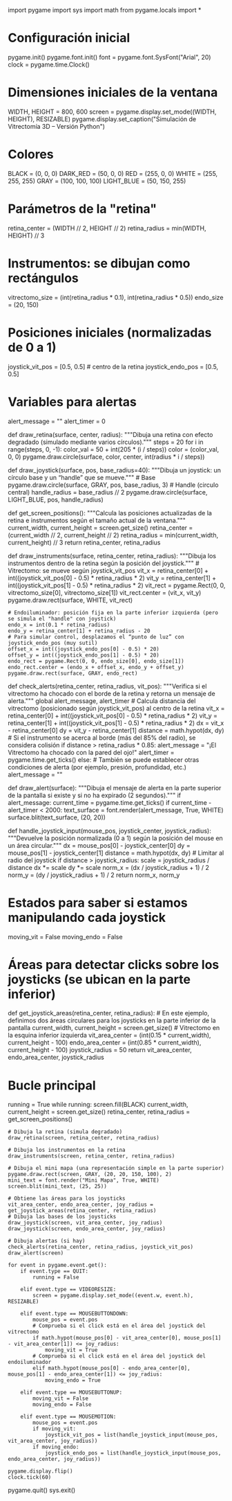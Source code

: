    import pygame
import sys
import math
from pygame.locals import *

# Configuración inicial
pygame.init()
pygame.font.init()
font = pygame.font.SysFont("Arial", 20)
clock = pygame.time.Clock()

# Dimensiones iniciales de la ventana
WIDTH, HEIGHT = 800, 600
screen = pygame.display.set_mode((WIDTH, HEIGHT), RESIZABLE)
pygame.display.set_caption("Simulación de Vitrectomía 3D – Versión Python")

# Colores
BLACK = (0, 0, 0)
DARK_RED = (50, 0, 0)
RED = (255, 0, 0)
WHITE = (255, 255, 255)
GRAY = (100, 100, 100)
LIGHT_BLUE = (50, 150, 255)

# Parámetros de la "retina"
retina_center = (WIDTH // 2, HEIGHT // 2)
retina_radius = min(WIDTH, HEIGHT) // 3

# Instrumentos: se dibujan como rectángulos
vitrectomo_size = (int(retina_radius * 0.1), int(retina_radius * 0.5))
endo_size = (20, 150)

# Posiciones iniciales (normalizadas de 0 a 1)
joystick_vit_pos = [0.5, 0.5]  # centro de la retina
joystick_endo_pos = [0.5, 0.5]

# Variables para alertas
alert_message = ""
alert_timer = 0

def draw_retina(surface, center, radius):
    """Dibuja una retina con efecto degradado (simulado mediante varios círculos)."""
    steps = 20
    for i in range(steps, 0, -1):
        color_val = 50 + int(205 * (i / steps))
        color = (color_val, 0, 0)
        pygame.draw.circle(surface, color, center, int(radius * i / steps))

def draw_joystick(surface, pos, base_radius=40):
    """Dibuja un joystick: un círculo base y un “handle” que se mueve."""
    # Base
    pygame.draw.circle(surface, GRAY, pos, base_radius, 3)
    # Handle (circulo central)
    handle_radius = base_radius // 2
    pygame.draw.circle(surface, LIGHT_BLUE, pos, handle_radius)

def get_screen_positions():
    """Calcula las posiciones actualizadas de la retina e instrumentos según el tamaño actual de la ventana."""
    current_width, current_height = screen.get_size()
    retina_center = (current_width // 2, current_height // 2)
    retina_radius = min(current_width, current_height) // 3
    return retina_center, retina_radius

def draw_instruments(surface, retina_center, retina_radius):
    """Dibuja los instrumentos dentro de la retina según la posición del joystick."""
    # Vitrectomo: se mueve según joystick_vit_pos
    vit_x = retina_center[0] + int((joystick_vit_pos[0] - 0.5) * retina_radius * 2)
    vit_y = retina_center[1] + int((joystick_vit_pos[1] - 0.5) * retina_radius * 2)
    vit_rect = pygame.Rect(0, 0, vitrectomo_size[0], vitrectomo_size[1])
    vit_rect.center = (vit_x, vit_y)
    pygame.draw.rect(surface, WHITE, vit_rect)
    
    # Endoiluminador: posición fija en la parte inferior izquierda (pero se simula el "handle" con joystick)
    endo_x = int(0.1 * retina_radius)
    endo_y = retina_center[1] + retina_radius - 20
    # Para simular control, desplazamos el “punto de luz” con joystick_endo_pos (muy sutil)
    offset_x = int((joystick_endo_pos[0] - 0.5) * 20)
    offset_y = int((joystick_endo_pos[1] - 0.5) * 20)
    endo_rect = pygame.Rect(0, 0, endo_size[0], endo_size[1])
    endo_rect.center = (endo_x + offset_x, endo_y + offset_y)
    pygame.draw.rect(surface, GRAY, endo_rect)

def check_alerts(retina_center, retina_radius, vit_pos):
    """Verifica si el vitrectomo ha chocado con el borde de la retina y retorna un mensaje de alerta."""
    global alert_message, alert_timer
    # Calcula distancia del vitrectomo (posicionado según joystick_vit_pos) al centro de la retina
    vit_x = retina_center[0] + int((joystick_vit_pos[0] - 0.5) * retina_radius * 2)
    vit_y = retina_center[1] + int((joystick_vit_pos[1] - 0.5) * retina_radius * 2)
    dx = vit_x - retina_center[0]
    dy = vit_y - retina_center[1]
    distance = math.hypot(dx, dy)
    # Si el instrumento se acerca al borde (más del 85% del radio), se considera colisión
    if distance > retina_radius * 0.85:
        alert_message = "¡El Vitrectomo ha chocado con la pared del ojo!"
        alert_timer = pygame.time.get_ticks()
    else:
        # También se puede establecer otras condiciones de alerta (por ejemplo, presión, profundidad, etc.)
        alert_message = ""

def draw_alert(surface):
    """Dibuja el mensaje de alerta en la parte superior de la pantalla si existe y si no ha expirado (2 segundos)."""
    if alert_message:
        current_time = pygame.time.get_ticks()
        if current_time - alert_timer < 2000:
            text_surface = font.render(alert_message, True, WHITE)
            surface.blit(text_surface, (20, 20))

def handle_joystick_input(mouse_pos, joystick_center, joystick_radius):
    """Devuelve la posición normalizada (0 a 1) según la posición del mouse en un área circular."""
    dx = mouse_pos[0] - joystick_center[0]
    dy = mouse_pos[1] - joystick_center[1]
    distance = math.hypot(dx, dy)
    # Limitar al radio del joystick
    if distance > joystick_radius:
        scale = joystick_radius / distance
        dx *= scale
        dy *= scale
    norm_x = (dx / joystick_radius + 1) / 2
    norm_y = (dy / joystick_radius + 1) / 2
    return norm_x, norm_y

# Estados para saber si estamos manipulando cada joystick
moving_vit = False
moving_endo = False

# Áreas para detectar clicks sobre los joysticks (se ubican en la parte inferior)
def get_joystick_areas(retina_center, retina_radius):
    # En este ejemplo, definimos dos áreas circulares para los joysticks en la parte inferior de la pantalla
    current_width, current_height = screen.get_size()
    # Vitrectomo en la esquina inferior izquierda
    vit_area_center = (int(0.15 * current_width), current_height - 100)
    endo_area_center = (int(0.85 * current_width), current_height - 100)
    joystick_radius = 50
    return vit_area_center, endo_area_center, joystick_radius

# Bucle principal
running = True
while running:
    screen.fill(BLACK)
    current_width, current_height = screen.get_size()
    retina_center, retina_radius = get_screen_positions()
    
    # Dibuja la retina (simula degradado)
    draw_retina(screen, retina_center, retina_radius)
    
    # Dibuja los instrumentos en la retina
    draw_instruments(screen, retina_center, retina_radius)
    
    # Dibuja el mini mapa (una representación simple en la parte superior)
    pygame.draw.rect(screen, GRAY, (20, 20, 150, 100), 2)
    mini_text = font.render("Mini Mapa", True, WHITE)
    screen.blit(mini_text, (25, 25))
    
    # Obtiene las áreas para los joysticks
    vit_area_center, endo_area_center, joy_radius = get_joystick_areas(retina_center, retina_radius)
    # Dibuja las bases de los joysticks
    draw_joystick(screen, vit_area_center, joy_radius)
    draw_joystick(screen, endo_area_center, joy_radius)
    
    # Dibuja alertas (si hay)
    check_alerts(retina_center, retina_radius, joystick_vit_pos)
    draw_alert(screen)
    
    for event in pygame.event.get():
        if event.type == QUIT:
            running = False
            
        elif event.type == VIDEORESIZE:
            screen = pygame.display.set_mode((event.w, event.h), RESIZABLE)
            
        elif event.type == MOUSEBUTTONDOWN:
            mouse_pos = event.pos
            # Comprueba si el click está en el área del joystick del vitrectomo
            if math.hypot(mouse_pos[0] - vit_area_center[0], mouse_pos[1] - vit_area_center[1]) <= joy_radius:
                moving_vit = True
            # Comprueba si el click está en el área del joystick del endoiluminador
            elif math.hypot(mouse_pos[0] - endo_area_center[0], mouse_pos[1] - endo_area_center[1]) <= joy_radius:
                moving_endo = True
                
        elif event.type == MOUSEBUTTONUP:
            moving_vit = False
            moving_endo = False
            
        elif event.type == MOUSEMOTION:
            mouse_pos = event.pos
            if moving_vit:
                joystick_vit_pos = list(handle_joystick_input(mouse_pos, vit_area_center, joy_radius))
            if moving_endo:
                joystick_endo_pos = list(handle_joystick_input(mouse_pos, endo_area_center, joy_radius))
    
    pygame.display.flip()
    clock.tick(60)

pygame.quit()
sys.exit()

